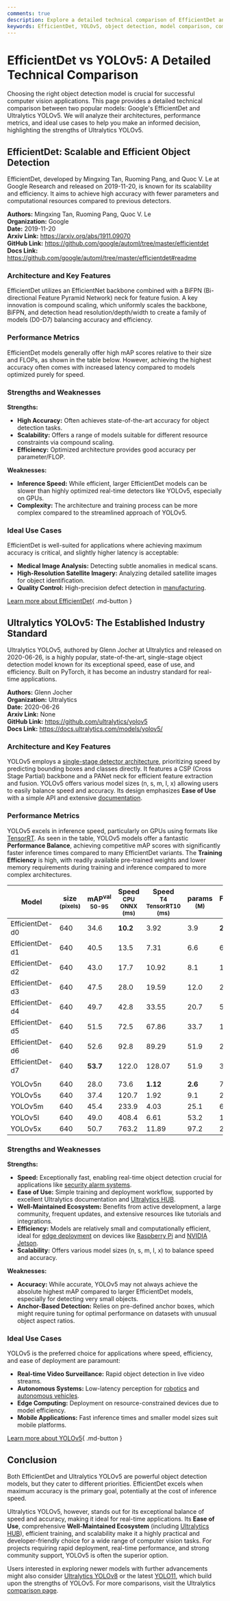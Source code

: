 ```yaml
---
comments: true
description: Explore a detailed technical comparison of EfficientDet and YOLOv5. Learn their strengths, weaknesses, and ideal use cases for object detection.
keywords: EfficientDet, YOLOv5, object detection, model comparison, computer vision, Ultralytics, performance metrics, inference speed, mAP, architecture
---
```


# EfficientDet vs YOLOv5: A Detailed Technical Comparison

Choosing the right object detection model is crucial for successful computer vision applications. This page provides a detailed technical comparison between two popular models: Google's EfficientDet and Ultralytics YOLOv5. We will analyze their architectures, performance metrics, and ideal use cases to help you make an informed decision, highlighting the strengths of Ultralytics YOLOv5.

<script async src="https://cdn.jsdelivr.net/npm/chart.js"></script>
<script defer src="../../javascript/benchmark.js"></script>

<canvas id="modelComparisonChart" width="1024" height="400" active-models='["EfficientDet", "YOLOv5"]'></canvas>

## EfficientDet: Scalable and Efficient Object Detection

EfficientDet, developed by Mingxing Tan, Ruoming Pang, and Quoc V. Le at Google Research and released on 2019-11-20, is known for its scalability and efficiency. It aims to achieve high accuracy with fewer parameters and computational resources compared to previous detectors.

**Authors:** Mingxing Tan, Ruoming Pang, Quoc V. Le  
**Organization:** Google  
**Date:** 2019-11-20  
**Arxiv Link:** <https://arxiv.org/abs/1911.09070>  
**GitHub Link:** <https://github.com/google/automl/tree/master/efficientdet>  
**Docs Link:** <https://github.com/google/automl/tree/master/efficientdet#readme>

### Architecture and Key Features

EfficientDet utilizes an EfficientNet backbone combined with a BiFPN (Bi-directional Feature Pyramid Network) neck for feature fusion. A key innovation is compound scaling, which uniformly scales the backbone, BiFPN, and detection head resolution/depth/width to create a family of models (D0-D7) balancing accuracy and efficiency.

### Performance Metrics

EfficientDet models generally offer high mAP scores relative to their size and FLOPs, as shown in the table below. However, achieving the highest accuracy often comes with increased latency compared to models optimized purely for speed.

### Strengths and Weaknesses

**Strengths:**

- **High Accuracy:** Often achieves state-of-the-art accuracy for object detection tasks.
- **Scalability:** Offers a range of models suitable for different resource constraints via compound scaling.
- **Efficiency:** Optimized architecture provides good accuracy per parameter/FLOP.

**Weaknesses:**

- **Inference Speed:** While efficient, larger EfficientDet models can be slower than highly optimized real-time detectors like YOLOv5, especially on GPUs.
- **Complexity:** The architecture and training process can be more complex compared to the streamlined approach of YOLOv5.

### Ideal Use Cases

EfficientDet is well-suited for applications where achieving maximum accuracy is critical, and slightly higher latency is acceptable:

- **Medical Image Analysis:** Detecting subtle anomalies in medical scans.
- **High-Resolution Satellite Imagery:** Analyzing detailed satellite images for object identification.
- **Quality Control:** High-precision defect detection in [manufacturing](https://www.ultralytics.com/solutions/ai-in-manufacturing).

[Learn more about EfficientDet](https://github.com/google/automl/tree/master/efficientdet#readme){ .md-button }

## Ultralytics YOLOv5: The Established Industry Standard

Ultralytics YOLOv5, authored by Glenn Jocher at Ultralytics and released on 2020-06-26, is a highly popular, state-of-the-art, single-stage object detection model known for its exceptional speed, ease of use, and efficiency. Built on PyTorch, it has become an industry standard for real-time applications.

**Authors:** Glenn Jocher  
**Organization:** Ultralytics  
**Date:** 2020-06-26  
**Arxiv Link:** None  
**GitHub Link:** <https://github.com/ultralytics/yolov5>  
**Docs Link:** <https://docs.ultralytics.com/models/yolov5/>

### Architecture and Key Features

YOLOv5 employs a [single-stage detector architecture](https://www.ultralytics.com/glossary/one-stage-object-detectors), prioritizing speed by predicting bounding boxes and classes directly. It features a CSP (Cross Stage Partial) backbone and a PANet neck for efficient feature extraction and fusion. YOLOv5 offers various model sizes (n, s, m, l, x) allowing users to easily balance speed and accuracy. Its design emphasizes **Ease of Use** with a simple API and extensive [documentation](https://docs.ultralytics.com/models/yolov5/).

### Performance Metrics

YOLOv5 excels in inference speed, particularly on GPUs using formats like [TensorRT](https://docs.ultralytics.com/integrations/tensorrt/). As seen in the table, YOLOv5 models offer a fantastic **Performance Balance**, achieving competitive mAP scores with significantly faster inference times compared to many EfficientDet variants. The **Training Efficiency** is high, with readily available pre-trained weights and lower memory requirements during training and inference compared to more complex architectures.

| Model           | size<br><sup>(pixels) | mAP<sup>val<br>50-95 | Speed<br><sup>CPU ONNX<br>(ms) | Speed<br><sup>T4 TensorRT10<br>(ms) | params<br><sup>(M) | FLOPs<br><sup>(B) |
| --------------- | --------------------- | -------------------- | ------------------------------ | ----------------------------------- | ------------------ | ----------------- |
| EfficientDet-d0 | 640                   | 34.6                 | **10.2**                       | 3.92                                | 3.9                | **2.54**          |
| EfficientDet-d1 | 640                   | 40.5                 | 13.5                           | 7.31                                | 6.6                | 6.1               |
| EfficientDet-d2 | 640                   | 43.0                 | 17.7                           | 10.92                               | 8.1                | 11.0              |
| EfficientDet-d3 | 640                   | 47.5                 | 28.0                           | 19.59                               | 12.0               | 24.9              |
| EfficientDet-d4 | 640                   | 49.7                 | 42.8                           | 33.55                               | 20.7               | 55.2              |
| EfficientDet-d5 | 640                   | 51.5                 | 72.5                           | 67.86                               | 33.7               | 130.0             |
| EfficientDet-d6 | 640                   | 52.6                 | 92.8                           | 89.29                               | 51.9               | 226.0             |
| EfficientDet-d7 | 640                   | **53.7**             | 122.0                          | 128.07                              | 51.9               | 325.0             |
|                 |                       |                      |                                |                                     |                    |                   |
| YOLOv5n         | 640                   | 28.0                 | 73.6                           | **1.12**                            | **2.6**            | 7.7               |
| YOLOv5s         | 640                   | 37.4                 | 120.7                          | 1.92                                | 9.1                | 24.0              |
| YOLOv5m         | 640                   | 45.4                 | 233.9                          | 4.03                                | 25.1               | 64.2              |
| YOLOv5l         | 640                   | 49.0                 | 408.4                          | 6.61                                | 53.2               | 135.0             |
| YOLOv5x         | 640                   | 50.7                 | 763.2                          | 11.89                               | 97.2               | 246.4             |

### Strengths and Weaknesses

**Strengths:**

- **Speed:** Exceptionally fast, enabling real-time object detection crucial for applications like [security alarm systems](https://www.ultralytics.com/blog/security-alarm-system-projects-with-ultralytics-yolov8).
- **Ease of Use:** Simple training and deployment workflow, supported by excellent Ultralytics documentation and [Ultralytics HUB](https://www.ultralytics.com/hub).
- **Well-Maintained Ecosystem:** Benefits from active development, a large community, frequent updates, and extensive resources like tutorials and integrations.
- **Efficiency:** Models are relatively small and computationally efficient, ideal for [edge deployment](https://www.ultralytics.com/glossary/edge-ai) on devices like [Raspberry Pi](https://docs.ultralytics.com/guides/raspberry-pi/) and [NVIDIA Jetson](https://docs.ultralytics.com/guides/nvidia-jetson/).
- **Scalability:** Offers various model sizes (n, s, m, l, x) to balance speed and accuracy.

**Weaknesses:**

- **Accuracy:** While accurate, YOLOv5 may not always achieve the absolute highest mAP compared to larger EfficientDet models, especially for detecting very small objects.
- **Anchor-Based Detection:** Relies on pre-defined anchor boxes, which might require tuning for optimal performance on datasets with unusual object aspect ratios.

### Ideal Use Cases

YOLOv5 is the preferred choice for applications where speed, efficiency, and ease of deployment are paramount:

- **Real-time Video Surveillance:** Rapid object detection in live video streams.
- **Autonomous Systems:** Low-latency perception for [robotics](https://www.ultralytics.com/glossary/robotics) and [autonomous vehicles](https://www.ultralytics.com/solutions/ai-in-automotive).
- **Edge Computing:** Deployment on resource-constrained devices due to model efficiency.
- **Mobile Applications:** Fast inference times and smaller model sizes suit mobile platforms.

[Learn more about YOLOv5](https://docs.ultralytics.com/models/yolov5/){ .md-button }

## Conclusion

Both EfficientDet and Ultralytics YOLOv5 are powerful object detection models, but they cater to different priorities. EfficientDet excels when maximum accuracy is the primary goal, potentially at the cost of inference speed.

Ultralytics YOLOv5, however, stands out for its exceptional balance of speed and accuracy, making it ideal for real-time applications. Its **Ease of Use**, comprehensive **Well-Maintained Ecosystem** (including [Ultralytics HUB](https://www.ultralytics.com/hub)), efficient training, and scalability make it a highly practical and developer-friendly choice for a wide range of computer vision tasks. For projects requiring rapid deployment, real-time performance, and strong community support, YOLOv5 is often the superior option.

Users interested in exploring newer models with further advancements might also consider [Ultralytics YOLOv8](https://docs.ultralytics.com/models/yolov8/) or the latest [YOLO11](https://docs.ultralytics.com/models/yolo11/), which build upon the strengths of YOLOv5. For more comparisons, visit the Ultralytics [comparison page](https://docs.ultralytics.com/compare/).
